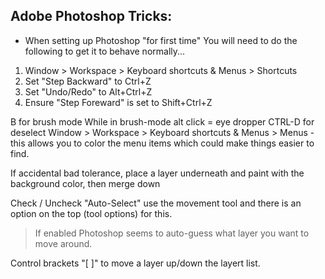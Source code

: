 ## Adobe Photoshop Tricks:
- When setting up Photoshop "for first time" You will need to do the following to get it to behave normally...
1. Window > Workspace > Keyboard shortcuts & Menus > Shortcuts
2. Set "Step Backward" to Ctrl+Z
3. Set "Undo/Redo" to Alt+Ctrl+Z
4. Ensure "Step Foreward" is set to Shift+Ctrl+Z

B for brush mode
	While in brush-mode alt click = eye dropper
CTRL-D for deselect
Window > Workspace > Keyboard shortcuts & Menus > Menus - this allows you to color the menu items which could make things easier to find.

If accidental bad tolerance, place a layer underneath and paint with the background color, then merge down

Check / Uncheck "Auto-Select" use the movement tool and there is an option on the top (tool options) for this.
> If enabled Photoshop seems to auto-guess what layer you want to move around.

Control brackets "[ ]" to move a layer up/down the layert list.

